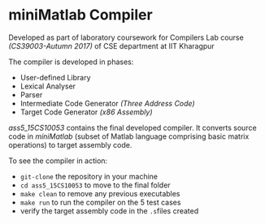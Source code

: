 # miniMatlab Compiler
Developed as part of laboratory coursework for Compilers Lab course _(CS39003-Autumn 2017)_ of CSE department at IIT Kharagpur

The compiler is developed in phases:
  - User-defined Library
  - Lexical Analyser
  - Parser
  - Intermediate Code Generator _(Three Address Code)_
  - Target Code Generator _(x86 Assembly)_

_ass5_15CS10053_ contains the final developed compiler. It converts source code in _miniMatlab_ (subset of Matlab language comprising basic matrix operations) to target assembly code.

To see the compiler in action:
+ `git-clone` the repository in your machine
+ `cd ass5_15CS10053` to move to the final folder
+ `make clean` to remove any previous executables
+ `make run` to run the compiler on the 5 test cases
+ verify the target assembly code in the `.s`files created
